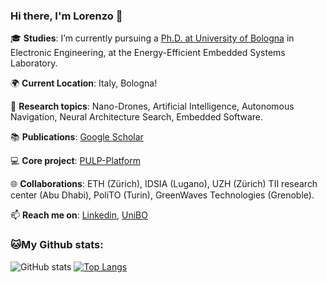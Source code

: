### Hi there, I'm Lorenzo 👋
🎓 **Studies**: I’m currently pursuing a [Ph.D. at University of Bologna](https://phd.unibo.it/etit/en) in Electronic Engineering, at the Energy-Efficient Embedded Systems Laboratory.

🌍 **Current Location**: Italy, Bologna!

🚀 **Research topics**: Nano-Drones, Artificial Intelligence, Autonomous Navigation, Neural Architecture Search, Embedded Software.

📚 **Publications**: [Google Scholar](https://scholar.google.com/citations?user=Ao6WHDgAAAAJ&hl)

💻 **Core project**: [PULP-Platform](https://pulp-platform.org)

🌐 **Collaborations**: ETH (Zürich), IDSIA (Lugano), UZH (Zürich) TII research center (Abu Dhabi), PoliTO (Turin), GreenWaves Technologies (Grenoble).

📫 **Reach me on**: [Linkedin](https://www.linkedin.com/in/lorenzo-lamberti), [UniBO](https://www.unibo.it/sitoweb/lorenzo.lamberti)


### 🐱My Github stats:
![GitHub stats](https://github-readme-stats.vercel.app/api?username=LorenzoLamberti94&show_icons=true&title_color=ffc857&icon_color=8ac926&text_color=daf7dc&bg_color=151515&hide=["stars"])
[![Top Langs](https://github-readme-stats.vercel.app/api/top-langs/?username=LorenzoLamberti94&layout=compact&text_color=daf7dc&bg_color=151515)](https://github.com/anuraghazra/github-readme-stats)

<!--
**LorenzoLamberti94/LorenzoLamberti94** is a ✨ _special_ ✨ repository because its `README.md` (this file) appears on your GitHub profile.

Here are some ideas to get you started:

- 🔭 I’m currently working on ...
- 🌱 I’m currently learning ...
- 👯 I’m looking to collaborate on ...
- 🤔 I’m looking for help with ...
- 💬 Ask me about ...
- 📫 How to reach me: ...
- 😄 Pronouns: ...
- ⚡ Fun fact: ...
-->
